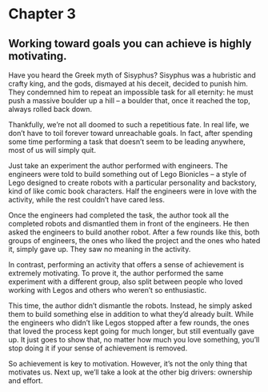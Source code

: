 # Chapter 3 
## Working toward goals you can achieve is highly motivating. 

Have you heard the Greek myth of Sisyphus? Sisyphus was a hubristic and crafty king, and the gods, dismayed at his deceit, decided to punish him. They condemned him to repeat an impossible task for all eternity: he must push a massive boulder up a hill – a boulder that, once it reached the top, always rolled back down. 

Thankfully, we’re not all doomed to such a repetitious fate. In real life, we don’t have to toil forever toward unreachable goals. In fact, after spending some time performing a task that doesn’t seem to be leading anywhere, most of us will simply quit. 

Just take an experiment the author performed with engineers. The engineers were told to build something out of Lego Bionicles – a style of Lego designed to create robots with a particular personality and backstory, kind of like comic book characters. Half the engineers were in love with the activity, while the rest couldn’t have cared less. 

Once the engineers had completed the task, the author took all the completed robots and dismantled them in front of the engineers. He then asked the engineers to build another robot. After a few rounds like this, both groups of engineers, the ones who liked the project and the ones who hated it, simply gave up. They saw no meaning in the activity. 

In contrast, performing an activity that offers a sense of achievement is extremely motivating. To prove it, the author performed the same experiment with a different group, also split between people who loved working with Legos and others who weren’t so enthusiastic. 

This time, the author didn’t dismantle the robots. Instead, he simply asked them to build something else in addition to what they’d already built. While the engineers who didn’t like Legos stopped after a few rounds, the ones that loved the process kept going for much longer, but still eventually gave up. It just goes to show that, no matter how much you love something, you’ll stop doing it if your sense of achievement is removed. 

So achievement is key to motivation. However, it’s not the only thing that motivates us. Next up, we’ll take a look at the other big drivers: ownership and effort.

